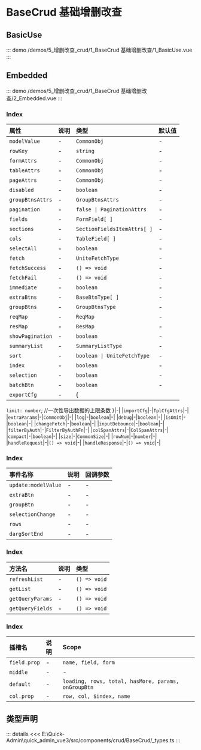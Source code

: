 # BaseCrud 基础增删改查


## BasicUse
::: demo 
/demos/5_增删改查_crud/1_BaseCrud 基础增删改查/1_BasicUse.vue
:::


## Embedded
::: demo 
/demos/5_增删改查_crud/1_BaseCrud 基础增删改查/2_Embedded.vue
:::



### Index

|属性|说明|类型|默认值|
|:---|:---|:---|:---|
|`modelValue`|-|`CommonObj`|-|
|`rowKey`|-|`string`|-|
|`formAttrs`|-|`CommonObj`|-|
|`tableAttrs`|-|`CommonObj`|-|
|`pageAttrs`|-|`CommonObj`|-|
|`disabled`|-|`boolean`|-|
|`groupBtnsAttrs`|-|`GroupBtnsAttrs`|-|
|`pagination`|-|`false \| PaginationAttrs`|-|
|`fields`|-|`FormField[ ]`|-|
|`sections`|-|`SectionFieldsItemAttrs[ ]`|-|
|`cols`|-|`TableField[ ]`|-|
|`selectAll`|-|`boolean`|-|
|`fetch`|-|`UniteFetchType`|-|
|`fetchSuccess`|-|`() => void`|-|
|`fetchFail`|-|`() => void`|-|
|`immediate`|-|`boolean`|-|
|`extraBtns`|-|`BaseBtnType[ ]`|-|
|`groupBtns`|-|`GroupBtnsType`|-|
|`reqMap`|-|`ReqMap`|-|
|`resMap`|-|`ResMap`|-|
|`showPagination`|-|`boolean`|-|
|`summaryList`|-|`SummaryListType`|-|
|`sort`|-|`boolean \| UniteFetchType`|-|
|`index`|-|`boolean`|-|
|`selection`|-|`boolean`|-|
|`batchBtn`|-|`boolean`|-|
|`exportCfg`|-|{
  `limit: number`; //一次性导出数据的上限条数
}|-|
|`importCfg`|-|`TplCfgAttrs`|-|
|`extraParams`|-|`CommonObj`|-|
|`log`|-|`boolean`|-|
|`debug`|-|`boolean`|-|
|`isOmit`|-|`boolean`|-|
|`changeFetch`|-|`boolean`|-|
|`inputDebounce`|-|`boolean`|-|
|`filterByAuth`|-|`FilterByAuthFn`|-|
|`colSpanAttrs`|-|`ColSpanAttrs`|-|
|`compact`|-|`boolean`|-|
|`size`|-|`CommonSize`|-|
|`rowNum`|-|`number`|-|
|`handleRequest`|-|`() => void`|-|
|`handleResponse`|-|`() => void`|-|

### Index

|事件名称|说明|回调参数|
|:---|:---|:---|
|`update:modelValue`|-|-|
|`extraBtn`|-|-|
|`groupBtn`|-|-|
|`selectionChange`|-|-|
|`rows`|-|-|
|`dargSortEnd`|-|-|

### Index

|方法名|说明|类型|
|:---|:---|:---|
|`refreshList`|-|`() => void`|
|`getList`|-|`() => void`|
|`getQueryParams`|-|`() => void`|
|`getQueryFields`|-|`() => void`|

### Index

|插槽名|说明|Scope|
|:---|:---|:---|
|`field.prop`|-|`name, field, form`|
|`middle`|-|-|
|`default`|-|`loading, rows, total, hasMore, params, onGroupBtn`|
|`col.prop`|-|`row, col, $index, name`|



## 类型声明
::: details
<<< E:\Quick-Admin\quick_admin_vue3/src/components/crud/BaseCrud/_types.ts
:::  


